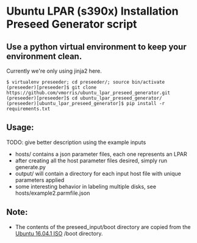 # Ubuntu LPAR (s390x) Installation Preseed Generator script

## Use a python virtual environment to keep your environment clean.
Currently we're only using jinja2 here.

```
$ virtualenv preseeder; cd preseeder/; source bin/activate
(preseeder)[preseeder]$ git clone https://github.com/vmorris/ubuntu_lpar_preseed_generator.git
(preseeder)[preseeder]$ cd ubuntu_lpar_preseed_generator/
(preseeder)[ubuntu_lpar_preseed_generator]$ pip install -r requirements.txt
```

## Usage:
TODO: give better description using the example inputs
* hosts/ contains a json parameter files, each one represents an LPAR
* after creating all the host parameter files desired, simply run generate.py
* output/ will contain a directory for each input host file with unique parameters applied
* some interesting behavior in labeling multiple disks, see hosts/example2.parmfile.json

## Note:
* The contents of the preseed_input/boot directory are copied from the [Ubuntu 16.04.1 ISO][1] /boot directory.

[1]: http://cdimage.ubuntu.com/releases/xenial/release/ubuntu-16.04.1-server-s390x.iso
